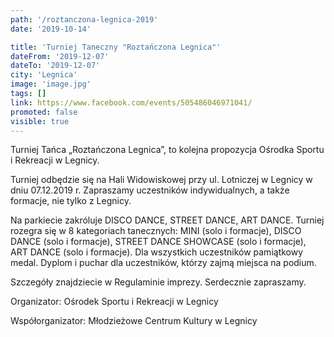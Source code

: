 ```yaml
---
path: '/roztanczona-legnica-2019'
date: '2019-10-14'

title: 'Turniej Taneczny "Roztańczona Legnica"'
dateFrom: '2019-12-07'
dateTo: '2019-12-07'
city: 'Legnica'
image: 'image.jpg'
tags: []
link: https://www.facebook.com/events/505486046971041/
promoted: false
visible: true
---
```

Turniej Tańca „Roztańczona Legnica”, to kolejna propozycja Ośrodka Sportu i Rekreacji w Legnicy.

Turniej odbędzie się na Hali Widowiskowej przy ul. Lotniczej w Legnicy w dniu 07.12.2019 r. Zapraszamy uczestników indywidualnych, a także formacje, nie tylko z Legnicy.

Na parkiecie zakróluje DISCO DANCE, STREET DANCE, ART  DANCE. Turniej rozegra się w 8 kategoriach tanecznych: MINI (solo i formacje), DISCO DANCE (solo i formacje), STREET DANCE SHOWCASE (solo i formacje), ART DANCE (solo i formacje). 
Dla wszystkich uczestników pamiątkowy medal. Dyplom i puchar dla uczestników, którzy zajmą miejsca na podium. 

Szczegóły znajdziecie w Regulaminie imprezy. Serdecznie zapraszamy.

Organizator: Ośrodek Sportu i Rekreacji w Legnicy

Współorganizator: Młodzieżowe Centrum Kultury w Legnicy